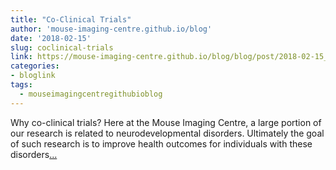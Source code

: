 ```yaml
---
title: "Co-Clinical Trials"
author: 'mouse-imaging-centre.github.io/blog'
date: '2018-02-15'
slug: coclinical-trials
link: https://mouse-imaging-centre.github.io/blog/blog/post/2018-02-15_coclinical-trials/
categories:
- bloglink
tags:
  - mouseimagingcentregithubioblog
---
```


Why co-clinical trials? Here at the Mouse Imaging Centre, a large portion of our research is related to neurodevelopmental disorders. Ultimately the goal of such research is to improve health outcomes for individuals with these disorders[... <i class="fas fa-external-link-alt"></i>](https://mouse-imaging-centre.github.io/blog/blog/post/2018-02-15_coclinical-trials/)

